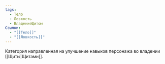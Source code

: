 ```yaml
---
tags:
  - Тело
  - Ловкость
  - ВладениеЩитом
Ссылки:
  - "[[Тело]]"
  - "[[Ловкость]]"
---
```

Категория направленная на улучшение навыков персонажа во владении [[Щиты|Щитами]]. 